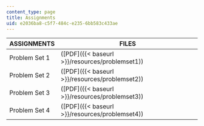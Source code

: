```yaml
---
content_type: page
title: Assignments
uid: e2036ba8-c5f7-484c-e235-6bb583c433ae
---
```


| ASSIGNMENTS | FILES |
| --- | --- |
| Problem Set 1 | ([PDF]({{< baseurl >}}/resources/problemset1)) |
| Problem Set 2 | ([PDF]({{< baseurl >}}/resources/problemset2)) |
| Problem Set 3 | ([PDF]({{< baseurl >}}/resources/problemset3)) |
| Problem Set 4 | ([PDF]({{< baseurl >}}/resources/problemset4))